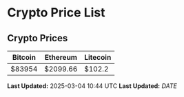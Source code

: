 # Crypto Price List

## Crypto Prices
| Bitcoin | Ethereum | Litecoin |
| ------- | -------- | -------- |
| $83954 | $2099.66 | $102.2 |
**Last Updated:** 2025-03-04 10:44 UTC
**Last Updated:** $DATE$

